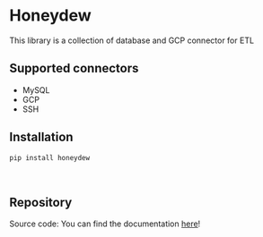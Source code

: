 # Honeydew
This library is a collection of database and GCP connector for ETL

## Supported connectors
* MySQL
* GCP
* SSH

## Installation
```
pip install honeydew
```
<br />

## Repository
Source code: 
You can find the documentation [here](https://honeydew-lib.github.io/)!
